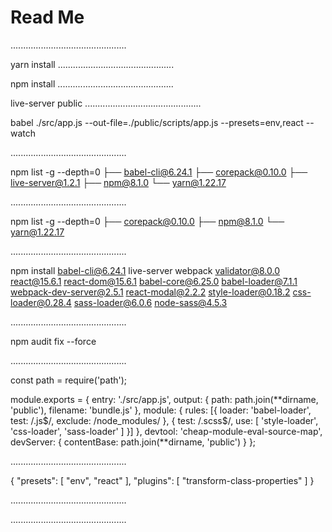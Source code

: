 # Read Me

..............................................

yarn install
..............................................

npm install
..............................................

live-server public
..............................................

babel ./src/app.js --out-file=./public/scripts/app.js --presets=env,react --watch

..............................................

npm list -g --depth=0
├── babel-cli@6.24.1
├── corepack@0.10.0
├── live-server@1.2.1
├── npm@8.1.0
└── yarn@1.22.17

..............................................

npm list -g --depth=0
├── corepack@0.10.0
├── npm@8.1.0
└── yarn@1.22.17

..............................................

npm install babel-cli@6.24.1 live-server webpack validator@8.0.0 react@15.6.1 react-dom@15.6.1 babel-core@6.25.0 babel-loader@7.1.1 webpack-dev-server@2.5.1 react-modal@2.2.2 style-loader@0.18.2 css-loader@0.28.4 sass-loader@6.0.6 node-sass@4.5.3

..............................................

npm audit fix --force

..............................................

const path = require('path');

module.exports = {
entry: './src/app.js',
output: {
path: path.join(**dirname, 'public'),
filename: 'bundle.js'
},
module: {
rules: [{
loader: 'babel-loader',
test: /\.js$/,
      exclude: /node_modules/
    }, {
      test: /\.scss$/,
use: [
'style-loader',
'css-loader',
'sass-loader'
]
}]
},
devtool: 'cheap-module-eval-source-map',
devServer: {
contentBase: path.join(**dirname, 'public')
}
};

..............................................

{
"presets": [
"env",
"react"
],
"plugins": [
"transform-class-properties"
]
}

..............................................

..............................................
